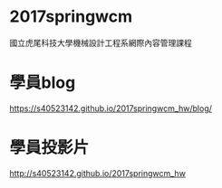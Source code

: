 # 2017springwcm
國立虎尾科技大學機械設計工程系網際內容管理課程



# 學員blog
https://s40523142.github.io/2017springwcm_hw/blog/
# 學員投影片
http://s40523142.github.io/2017springwcm_hw
